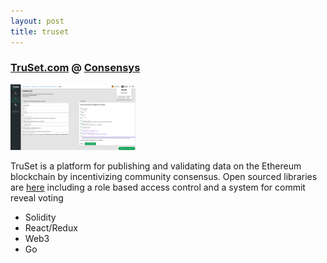 ```yaml
---
layout: post
title: truset
---
```


<h3><a href='http://truset.com'>TruSet.com</a> @ <a href='http://consensys.net'>Consensys</a></h3>
<img src="/assets/TruSet-regulator.png" width="200" height="*"/>
<p>
TruSet is a platform for publishing and validating data on the Ethereum blockchain by incentivizing community consensus.  Open sourced libraries are <a href='https://truset.github.io'>here</a> including a role based access control and a system for commit reveal voting
<p>
<ul>
<li>Solidity</li>
<li>React/Redux</li>
<li>Web3</li>
<li>Go</li>
</ul>
